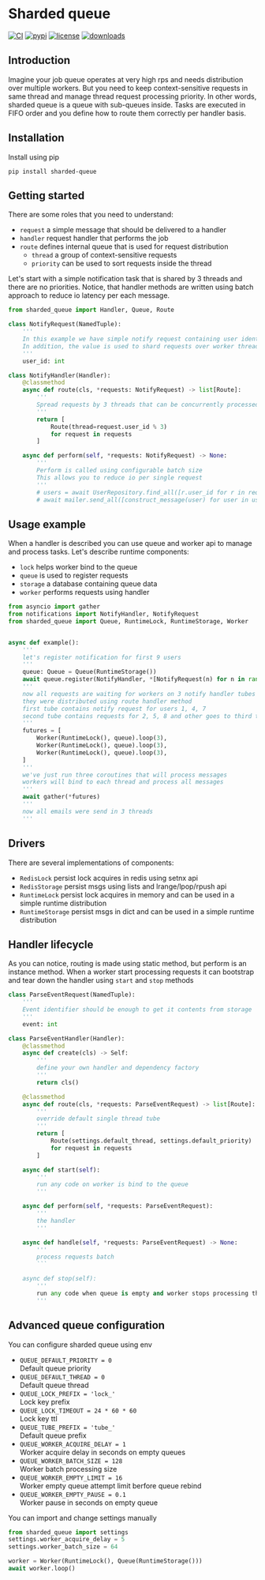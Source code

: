 # Sharded queue
[![CI](https://github.com/basis-company/sharded-queue.py/workflows/Test/badge.svg?event=push)](https://github.com/basis-company/sharded-queue.py/actions/workflows/test.yml?query=event%3Apush)
[![pypi](https://img.shields.io/pypi/v/sharded-queue.svg)](https://pypi.python.org/pypi/sharded-queue)
[![license](https://img.shields.io/github/license/basis-company/sharded-queue.py.svg)](https://github.com/basis-company/sharded-queue.py/blob/master/LICENSE)
[![downloads](https://static.pepy.tech/badge/sharded-queue/month)](https://pepy.tech/project/sharded-queue)

## Introduction

Imagine your job queue operates at very high rps and needs distribution over multiple workers. But you need to keep context-sensitive requests in same thread and manage thread request processing priority. In other words, sharded queue is a queue with sub-queues inside. Tasks are executed in FIFO order and you define how to route them correctly per handler basis.

## Installation
Install using pip
```
pip install sharded-queue
```

## Getting started
There are some roles that you need to understand:
- `request` a simple message that should be delivered to a handler
- `handler` request handler that performs the job
- `route` defines internal queue that is used for request distribution
    - `thread` a group of context-sensitive requests
    - `priority` can be used to sort requests inside the thread

Let's start with a simple notification task that is shared by 3 threads and there are no priorities. Notice, that handler methods are written using batch approach to reduce io latency per each message.
```py
from sharded_queue import Handler, Queue, Route

class NotifyRequest(NamedTuple):
    '''
    In this example we have simple notify request containing user identifier
    In addition, the value is used to shard requests over worker threads
    '''
    user_id: int

class NotifyHandler(Handler):
    @classmethod
    async def route(cls, *requests: NotifyRequest) -> list[Route]:
        '''
        Spread requests by 3 threads that can be concurrently processed
        '''
        return [
            Route(thread=request.user_id % 3)
            for request in requests
        ]

    async def perform(self, *requests: NotifyRequest) -> None:
        '''
        Perform is called using configurable batch size
        This allows you to reduce io per single request
        '''
        # users = await UserRepository.find_all([r.user_id for r in requests])
        # await mailer.send_all([construct_message(user) for user in users])
```

## Usage example

When a handler is described you can use queue and worker api to manage and process tasks. Let's describe runtime components:
- `lock` helps worker bind to the queue
- `queue` is used to register requests
- `storage` a database containing queue data
- `worker` performs requests using handler

```py
from asyncio import gather
from notifications import NotifyHandler, NotifyRequest
from sharded_queue import Queue, RuntimeLock, RuntimeStorage, Worker


async def example():
    '''
    let's register notification for first 9 users
    '''
    queue: Queue = Queue(RuntimeStorage())
    await queue.register(NotifyHandler, *[NotifyRequest(n) for n in range(1, 9)])
    '''
    now all requests are waiting for workers on 3 notify handler tubes
    they were distributed using route handler method
    first tube contains notify request for users 1, 4, 7
    second tube contains requests for 2, 5, 8 and other goes to third tube
    '''
    futures = [
        Worker(RuntimeLock(), queue).loop(3),
        Worker(RuntimeLock(), queue).loop(3),
        Worker(RuntimeLock(), queue).loop(3),
    ]
    '''
    we've just run three coroutines that will process messages
    workers will bind to each thread and process all messages
    '''
    await gather(*futures)
    '''
    now all emails were send in 3 threads
    '''
```

## Drivers
There are several implementations of components:
- `RedisLock` persist lock acquires in redis using setnx api
- `RedisStorage` persist msgs using lists and lrange/lpop/rpush api
- `RuntimeLock` persist lock acquires in memory and can be used in a simple runtime distribution
- `RuntimeStorage` persist msgs in dict and can be used in a simple runtime distribution
## Handler lifecycle

As you can notice, routing is made using static method, but perform is an instance method. When a worker start processing requests it can bootstrap and tear down the handler using `start` and `stop` methods

```py
class ParseEventRequest(NamedTuple):
    '''
    Event identifier should be enough to get it contents from storage
    '''
    event: int

class ParseEventHandler(Handler):
    @classmethod
    async def create(cls) -> Self:
        '''
        define your own handler and dependency factory
        '''
        return cls()

    @classmethod
    async def route(cls, *requests: ParseEventRequest) -> list[Route]:
        '''
        override default single thread tube
        '''
        return [
            Route(settings.default_thread, settings.default_priority)
            for request in requests
        ]

    async def start(self):
        '''
        run any code on worker is bind to the queue
        '''

    async def perform(self, *requests: ParseEventRequest):
        '''
        the handler
        '''

    async def handle(self, *requests: ParseEventRequest) -> None:
        '''
        process requests batch
        ```

    async def stop(self):
        '''
        run any code when queue is empty and worker stops processing thread
        '''
```
## Advanced queue configuration
You can configure sharded queue using env
- `QUEUE_DEFAULT_PRIORITY = 0`\
Default queue priority
- `QUEUE_DEFAULT_THREAD = 0`\
Default queue thread
- `QUEUE_LOCK_PREFIX = 'lock_'`\
Lock key prefix
- `QUEUE_LOCK_TIMEOUT = 24 * 60 * 60`\
Lock key ttl
- `QUEUE_TUBE_PREFIX = 'tube_'`\
Default queue prefix
- `QUEUE_WORKER_ACQUIRE_DELAY = 1`\
Worker acquire delay in seconds on empty queues
- `QUEUE_WORKER_BATCH_SIZE = 128`\
Worker batch processing size
- `QUEUE_WORKER_EMPTY_LIMIT = 16`\
Worker empty queue attempt limit berfore queue rebind
- `QUEUE_WORKER_EMPTY_PAUSE = 0.1`\
Worker pause in seconds on empty queue

You can import and change settings manually
```py
from sharded_queue import settings
settings.worker_acquire_delay = 5
settings.worker_batch_size = 64

worker = Worker(RuntimeLock(), Queue(RuntimeStorage()))
await worker.loop()

```